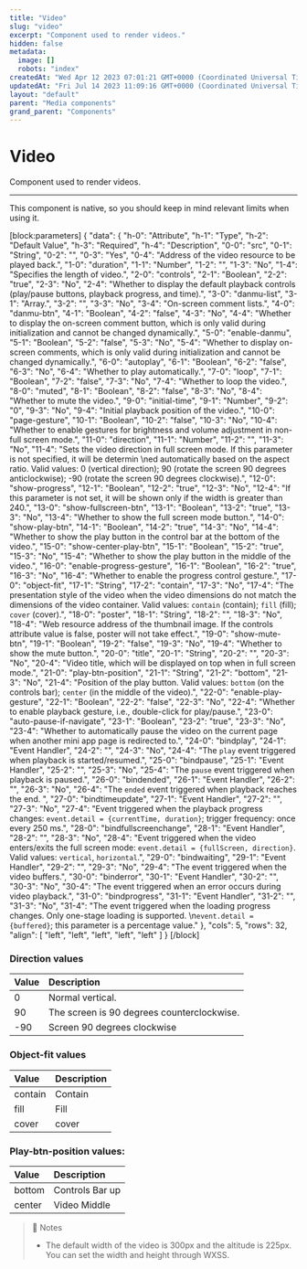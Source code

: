 ```yaml
---
title: "Video"
slug: "video"
excerpt: "Component used to render videos."
hidden: false
metadata: 
  image: []
  robots: "index"
createdAt: "Wed Apr 12 2023 07:01:21 GMT+0000 (Coordinated Universal Time)"
updatedAt: "Fri Jul 14 2023 11:09:16 GMT+0000 (Coordinated Universal Time)"
layout: "default"
parent: "Media components"
grand_parent: "Components"
---
```

# Video 
Component used to render videos.

***

This component is native, so you should keep in mind relevant limits when using it.

[block:parameters]
{
  "data": {
    "h-0": "Attribute",
    "h-1": "Type",
    "h-2": "Default Value",
    "h-3": "Required",
    "h-4": "Description",
    "0-0": "src",
    "0-1": "String",
    "0-2": "",
    "0-3": "Yes",
    "0-4": "Address of the video resource to be played back.",
    "1-0": "duration",
    "1-1": "Number",
    "1-2": "",
    "1-3": "No",
    "1-4": "Specifies the length of video.",
    "2-0": "controls",
    "2-1": "Boolean",
    "2-2": "true",
    "2-3": "No",
    "2-4": "Whether to display the default playback controls (play/pause buttons, playback progress, and time).",
    "3-0": "danmu-list",
    "3-1": "Array.<object>",
    "3-2": "",
    "3-3": "No",
    "3-4": "On-screen comment lists.",
    "4-0": "danmu-btn",
    "4-1": "Boolean",
    "4-2": "false",
    "4-3": "No",
    "4-4": "Whether to display the on-screen comment button, which is only valid during initialization and cannot be changed dynamically.",
    "5-0": "enable-danmu",
    "5-1": "Boolean",
    "5-2": "false",
    "5-3": "No",
    "5-4": "Whether to display on-screen comments, which is only valid during initialization and cannot be changed dynamically.",
    "6-0": "autoplay",
    "6-1": "Boolean",
    "6-2": "false",
    "6-3": "No",
    "6-4": "Whether to play automatically.",
    "7-0": "loop",
    "7-1": "Boolean",
    "7-2": "false",
    "7-3": "No",
    "7-4": "Whether to loop the video.",
    "8-0": "muted",
    "8-1": "Boolean",
    "8-2": "false",
    "8-3": "No",
    "8-4": "Whether to mute the video.",
    "9-0": "initial-time",
    "9-1": "Number",
    "9-2": "0",
    "9-3": "No",
    "9-4": "Initial playback position of the video.",
    "10-0": "page-gesture",
    "10-1": "Boolean",
    "10-2": "false",
    "10-3": "No",
    "10-4": "Whether to enable gestures for brightness and volume adjustment in non-full screen mode.",
    "11-0": "direction",
    "11-1": "Number",
    "11-2": "",
    "11-3": "No",
    "11-4": "Sets the video direction in full screen mode. If this parameter is not specified, it will be determin  \ned automatically based on the aspect ratio. Valid values: 0 (vertical direction); 90 (rotate the screen 90 degrees anticlockwise); -90 (rotate the screen 90 degrees clockwise).",
    "12-0": "show-progress",
    "12-1": "Boolean",
    "12-2": "true",
    "12-3": "No",
    "12-4": "If this parameter is not set, it will be shown only if the width is greater than 240.",
    "13-0": "show-fullscreen-btn",
    "13-1": "Boolean",
    "13-2": "true",
    "13-3": "No",
    "13-4": "Whether to show the full screen mode button.",
    "14-0": "show-play-btn",
    "14-1": "Boolean",
    "14-2": "true",
    "14-3": "No",
    "14-4": "Whether to show the play button in the control bar at the bottom of the video.",
    "15-0": "show-center-play-btn",
    "15-1": "Boolean",
    "15-2": "true",
    "15-3": "No",
    "15-4": "Whether to show the play button in the middle of the video.",
    "16-0": "enable-progress-gesture",
    "16-1": "Boolean",
    "16-2": "true",
    "16-3": "No",
    "16-4": "Whether to enable the progress control gesture.",
    "17-0": "object-fit",
    "17-1": "String",
    "17-2": "contain",
    "17-3": "No",
    "17-4": "The presentation style of the video when the video dimensions do not match the dimensions of the video container. Valid values: `contain` (contain); `fill` (fill); `cover` (cover).",
    "18-0": "poster",
    "18-1": "String",
    "18-2": "",
    "18-3": "No",
    "18-4": "Web resource address of the thumbnail image. If the controls attribute value is false, poster will not take effect.",
    "19-0": "show-mute-btn",
    "19-1": "Boolean",
    "19-2": "false",
    "19-3": "No",
    "19-4": "Whether to show the mute button.",
    "20-0": "title",
    "20-1": "String",
    "20-2": "",
    "20-3": "No",
    "20-4": "Video title, which will be displayed on top when in full screen mode.",
    "21-0": "play-btn-position",
    "21-1": "String",
    "21-2": "bottom",
    "21-3": "No",
    "21-4": "Position of the play button. Valid values: `bottom` (on the controls bar); `center` (in the middle of the video).",
    "22-0": "enable-play-gesture",
    "22-1": "Boolean",
    "22-2": "false",
    "22-3": "No",
    "22-4": "Whether to enable playback gesture, i.e., double-click for play/pause.",
    "23-0": "auto-pause-if-navigate",
    "23-1": "Boolean",
    "23-2": "true",
    "23-3": "No",
    "23-4": "Whether to automatically pause the video on the current page when another mini app page is redirected to.",
    "24-0": "bindplay",
    "24-1": "Event Handler",
    "24-2": "",
    "24-3": "No",
    "24-4": "The `play` event triggered when playback is started/resumed.",
    "25-0": "bindpause",
    "25-1": "Event Handler",
    "25-2": "",
    "25-3": "No",
    "25-4": "The `pause` event triggered when playback is paused.",
    "26-0": "bindended",
    "26-1": "Event Handler",
    "26-2": "",
    "26-3": "No",
    "26-4": "The `ended` event triggered when playback reaches the end. ",
    "27-0": "bindtimeupdate",
    "27-1": "Event Handler",
    "27-2": "",
    "27-3": "No",
    "27-4": "Event triggered when the playback progress changes: `event.detail = {currentTime, duration}`; trigger frequency: once every 250 ms.",
    "28-0": "bindfullscreenchange",
    "28-1": "Event Handler",
    "28-2": "",
    "28-3": "No",
    "28-4": "Event triggered when the video enters/exits the full screen mode: `event.detail = {fullScreen, direction}`. Valid values: `vertical`, `horizontal`.",
    "29-0": "bindwaiting",
    "29-1": "Event Handler",
    "29-2": "",
    "29-3": "No",
    "29-4": "The event triggered when the video buffers.",
    "30-0": "binderror",
    "30-1": "Event Handler",
    "30-2": "",
    "30-3": "No",
    "30-4": "The event triggered when an error occurs during video playback.",
    "31-0": "bindprogress",
    "31-1": "Event Handler",
    "31-2": "",
    "31-3": "No",
    "31-4": "The event triggered when the loading progress changes. Only one-stage loading is supported.  \n`event.detail = {buffered}`; this parameter is a percentage value."
  },
  "cols": 5,
  "rows": 32,
  "align": [
    "left",
    "left",
    "left",
    "left",
    "left"
  ]
}
[/block]


### Direction values

| Value | Description                                |
| :---- | :----------------------------------------- |
| 0     | Normal vertical.                           |
| 90    | The screen is 90 degrees counterclockwise. |
| -90   | Screen 90 degrees clockwise                |

### Object-fit values

| Value   | Description |
| :------ | :---------- |
| contain | Contain     |
| fill    | Fill        |
| cover   | cover       |

### Play-btn-position values:

| Value  | Description     |
| :----- | :-------------- |
| bottom | Controls Bar up |
| center | Video Middle    |

> 📘 Notes
> 
> - The default width of the video is 300px and the altitude is 225px. You can set the width and height through WXSS.
